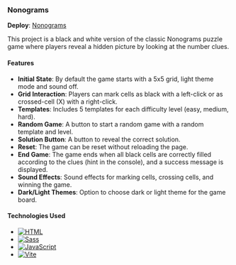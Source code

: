 ### Nonograms

**Deploy**: [Nonograms](https://liudmilarodzina.github.io/rollingscopes-2023q4-stage1-2/nonograms/)

This project is a black and white version of the classic Nonograms puzzle game where players reveal a hidden picture by looking at the number clues.

#### Features

- **Initial State**: By default the game starts with a 5x5 grid, light theme mode and sound off.
- **Grid Interaction**: Players can mark cells as black with a left-click or as crossed-cell (X) with a right-click.
- **Templates**: Includes 5 templates for each difficulty level (easy, medium, hard).
- **Random Game**: A button to start a random game with a random template and level.
- **Solution Button**: A button to reveal the correct solution.
- **Reset**: The game can be reset without reloading the page.
- **End Game**: The game ends when all black cells are correctly filled according to the clues (hint in the console), and a success message is displayed.
- **Sound Effects**: Sound effects for marking cells, crossing cells, and winning the game.
- **Dark/Light Themes**: Option to choose dark or light theme for the game board.

#### Technologies Used

- [![HTML](https://img.shields.io/badge/HTML5-E34F26?style=plastic&logo=html5&logoColor=white)](https://developer.mozilla.org/en-US/docs/Web/Guide/HTML/HTML5)
- [![Sass](https://img.shields.io/badge/Sass-CC6699?style=plastic&logo=sass&logoColor=white)](https://sass-lang.com/)
- [![JavaScript](https://img.shields.io/badge/JavaScript-F7DF1E?style=plastic&logo=javascript&logoColor=white)](https://developer.mozilla.org/en-US/docs/Web/JavaScript)
- [![Vite](https://img.shields.io/badge/Vite-646CFF?style=plastic&logo=vite&logoColor=white)](https://vitejs.dev/)
